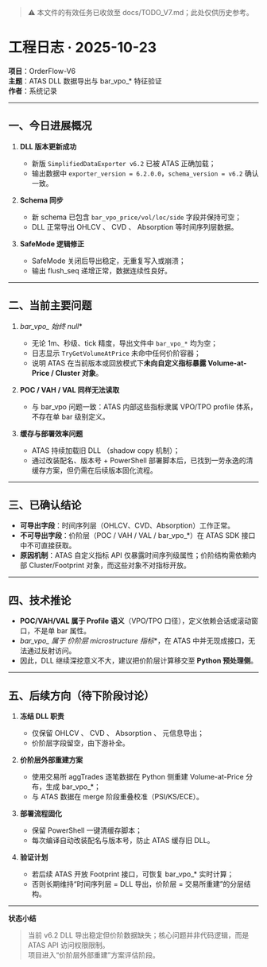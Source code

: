 > ⚠️ 本文件的有效任务已收敛至 docs/TODO_V7.md；此处仅供历史参考。

# 工程日志 · 2025-10-23

**项目**：OrderFlow-V6  
**主题**：ATAS DLL 数据导出与 bar_vpo_* 特征验证  
**作者**：系统记录  

---

## 一、今日进展概况
1. **DLL 版本更新成功**  
   - 新版 `SimplifiedDataExporter v6.2` 已被 ATAS 正确加载；  
   - 输出数据中 `exporter_version = 6.2.0.0`，`schema_version = v6.2` 确认一致。  

2. **Schema 同步**  
   - 新 schema 已包含 `bar_vpo_price/vol/loc/side` 字段并保持可空；  
   - DLL 正常导出 OHLCV 、 CVD 、 Absorption 等时间序列层数据。  

3. **SafeMode 逻辑修正**  
   - SafeMode 关闭后导出稳定，无重复写入或崩溃；  
   - 输出 flush_seq 递增正常，数据连续性良好。  

---

## 二、当前主要问题
1. **bar_vpo_* 始终 null**  
   - 无论 1m、秒级、tick 精度，导出文件中 `bar_vpo_*` 均为空；  
   - 日志显示 `TryGetVolumeAtPrice` 未命中任何价阶容器；  
   - 说明 ATAS 在当前版本或回放模式下**未向自定义指标暴露 Volume-at-Price / Cluster 对象**。

2. **POC / VAH / VAL 同样无法读取**  
   - 与 bar_vpo 问题一致：ATAS 内部这些指标隶属 VPO/TPO profile 体系，不存在单 bar 级别定义。  

3. **缓存与部署效率问题**  
   - ATAS 持续加载旧 DLL （shadow copy 机制）；  
   - 通过改装配名、版本号 + PowerShell 部署脚本后，已找到一劳永逸的清缓存方案，但仍需在后续版本固化流程。  

---

## 三、已确认结论
- **可导出字段**：时间序列层（OHLCV、CVD、Absorption）工作正常。  
- **不可导出字段**：价阶层（POC / VAH / VAL / bar_vpo_*）在 ATAS SDK 接口中不可直接获取。  
- **原因机制**：ATAS 自定义指标 API 仅暴露时间序列级属性；价阶结构需依赖内部 Cluster/Footprint 对象，而这些对象不对指标开放。  

---

## 四、技术推论
- **POC/VAH/VAL 属于 Profile 语义**（VPO/TPO 口径），定义依赖会话或滚动窗口，不是单 bar 属性。  
- **bar_vpo_* 属于 价阶层 microstructure 指标**，在 ATAS 中并无现成接口，无法通过反射访问。  
- 因此，DLL 继续深挖意义不大，建议把价阶层计算移交至 **Python 预处理侧**。  

---

## 五、后续方向（待下阶段讨论）
1. **冻结 DLL 职责**  
   - 仅保留 OHLCV 、 CVD 、 Absorption 、 元信息导出；  
   - 价阶层字段留空，由下游补全。  

2. **价阶层外部重建方案**  
   - 使用交易所 aggTrades 逐笔数据在 Python 侧重建 Volume-at-Price 分布，生成 bar_vpo_*；  
   - 与 ATAS 数据在 merge 阶段重叠校准（PSI/KS/ECE）。  

3. **部署流程固化**  
   - 保留 PowerShell 一键清缓存脚本；  
   - 每次编译自动改装配名与版本号，防止 ATAS 缓存旧 DLL。  

4. **验证计划**  
   - 若后续 ATAS 开放 Footprint 接口，可恢复 bar_vpo_* 实时计算；  
   - 否则长期维持“时间序列层 = DLL 导出，价阶层 = 交易所重建”的分层结构。  

---

**状态小结**  
> 当前 v6.2 DLL 导出稳定但价阶数据缺失；核心问题并非代码逻辑，而是 ATAS API 访问权限限制。  
> 项目进入“价阶层外部重建”方案评估阶段。
